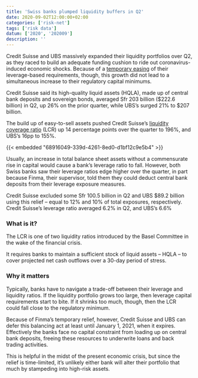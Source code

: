 ```yaml
---
title: 'Swiss banks plumped liquidity buffers in Q2'
date: 2020-09-02T12:00:00+02:00
categories: ['risk-net']
tags: ['risk data']
datum: ['2020', '202009']
description: ''
---
```


Credit Suisse and UBS massively expanded their liquidity portfolios over Q2, as they raced to build an adequate funding cushion to ride out coronavirus-induced economic shocks. Because of a [temporary easing](https://www.risk.net/risk-quantum/7532296/finma-relief-unlocks-90bn-of-leverage-exposure-at-credit-suisse) of their leverage-based requirements, though, this growth did not lead to a simultaneous increase to their regulatory capital minimums.

Credit Suisse said its high-quality liquid assets (HQLA), made up of central bank deposits and sovereign bonds, averaged Sfr 203 billion ($222.6 billion) in Q2, up 26% on the prior quarter, while UBS’s surged 21% to $207 billion.

The build up of easy-to-sell assets pushed Credit Suisse’s [liquidity coverage ratio](https://www.risk.net/topics/liquidity-coverage-ratio-lcr) (LCR) up 14 percentage points over the quarter to 196%, and UBS’s 16pp to 155%.

{{< embedded "68916049-339d-4261-8ed0-d1bf12c9e5b4" >}}

Usually, an increase in total balance sheet assets without a commensurate rise in capital would cause a bank’s leverage ratio to fall. However, both Swiss banks saw their leverage ratios edge higher over the quarter, in part because Finma, their supervisor, told them they could deduct central bank deposits from their leverage exposure measures.

Credit Suisse excluded some Sfr 100.5 billion in Q2 and UBS $89.2 billion using this relief – equal to 12% and 10% of total exposures, respectively. Credit Suisse’s leverage ratio averaged 6.2% in Q2, and UBS’s 6.6%

### What is it?

The LCR is one of two liquidity ratios introduced by the Basel Committee in the wake of the financial crisis.

It requires banks to maintain a sufficient stock of liquid assets – HQLA – to cover projected net cash outflows over a 30-day period of stress.

### Why it matters

Typically, banks have to navigate a trade-off between their leverage and liquidity ratios. If the liquidity portfolio grows too large, then leverage capital requirements start to bite. If it shrinks too much, though, then the LCR could fall close to the regulatory minimum.

Because of Finma’s temporary relief, however, Credit Suisse and UBS can defer this balancing act at least until January 1, 2021, when it expires. Effectively the banks face no capital constraint from loading up on central bank deposits, freeing these resources to underwrite loans and back trading activities.

This is helpful in the midst of the present economic crisis, but since the relief is time-limited, it’s unlikely either bank will alter their portfolio that much by stampeding into high-risk assets.

